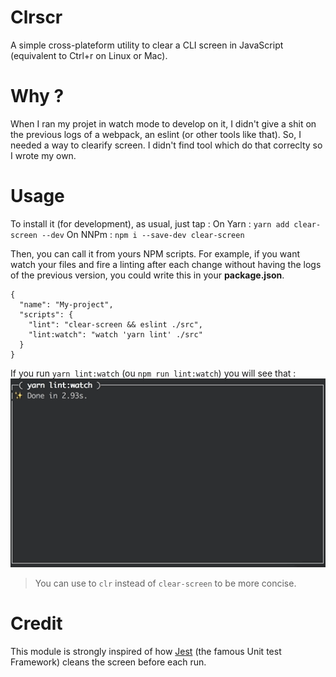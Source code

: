 Clrscr
===

A simple cross-plateform utility to clear a CLI screen in JavaScript (equivalent to Ctrl+r on Linux or Mac).

# Why ?

When I ran my projet in watch mode to develop on it, I didn't give a shit on the previous logs of a webpack, an eslint (or other tools like that). So, I needed a way to clearify screen. I didn't find tool which do that correclty so I wrote my own.

# Usage

To install it (for development), as usual, just tap :
On Yarn : `yarn add clear-screen --dev`
On NNPm : `npm i --save-dev clear-screen`

Then, you can call it from yours NPM scripts.
For example, if you want watch your files and fire a linting after each change without having the logs of the previous version, you could write this in your **package.json**.

```
{
  "name": "My-project",
  "scripts": {
    "lint": "clear-screen && eslint ./src",
    "lint:watch": "watch 'yarn lint' ./src"
  }
}
```

If you run `yarn lint:watch` (ou `npm run lint:watch`) you will see that :
![clear-screen in action](./clean-screen.gif)

> You can use to `clr` instead of `clear-screen` to be more concise.

# Credit

This module is strongly inspired of how [Jest](https://facebook.github.io/jest/) (the famous Unit test Framework) cleans the screen before each run.